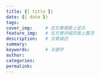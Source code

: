 ```yaml
---
title: {{ title }}
date: {{ date }}
tags:
cover_img:     # 在文章摘要上显示
feature_img:   # 在文章详细页面上置顶
description:   # 文章描述
summary:
keywords:      # 关键字
author:
categories:
permalink:
---
```

